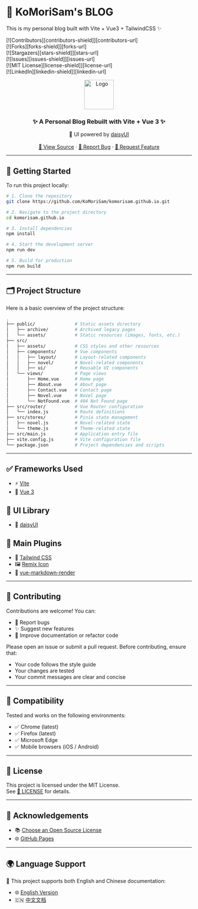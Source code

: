# 🧸 KoMoriSam's BLOG

This is my personal blog built with Vite + Vue3 + TailwindCSS ✨

[![Contributors][contributors-shield]][contributors-url]  
[![Forks][forks-shield]][forks-url]  
[![Stargazers][stars-shield]][stars-url]  
[![Issues][issues-shield]][issues-url]  
[![MIT License][license-shield]][license-url]  
[![LinkedIn][linkedin-shield]][linkedin-url]

<p align="center">
  <a href="https://komorisam.github.io/">
    <img src="https://komorisam.github.io/assets/image/favicon.png" alt="Logo" width="80" height="80">
  </a>

  <h3 align="center">✨ A Personal Blog Rebuilt with Vite + Vue 3 ✨</h3>
  <p align="center">
    🎨 UI powered by <a href="https://daisyui.com">daisyUI</a>
    <br />
    <br />
    <a href="https://github.com/KoMoriSam/komorisam.github.io">📂 View Source</a>
    ·
    <a href="https://github.com/KoMoriSam/komorisam.github.io/issues">🐞 Report Bug</a>
    ·
    <a href="https://github.com/KoMoriSam/komorisam.github.io/issues">🚀 Request Feature</a>
  </p>

---

## 🚀 Getting Started

To run this project locally:

```bash
# 1. Clone the repository
git clone https://github.com/KoMoriSam/komorisam.github.io.git

# 2. Navigate to the project directory
cd komorisam.github.io

# 3. Install dependencies
npm install

# 4. Start the development server
npm run dev

# 5. Build for production
npm run build
```

---

## 🗂️ Project Structure

Here is a basic overview of the project structure:

```bash
.
├── public/               # Static assets directory
│   ├── archive/          # Archived legacy pages
│   └── assets/           # Static resources (images, fonts, etc.)
├── src/
│   ├── assets/           # CSS styles and other resources
│   ├── components/       # Vue components
│   │   ├── layout/       # Layout-related components
│   │   ├── novel/        # Novel-related components
│   │   ├── ui/           # Reusable UI components
│   └── views/            # Page views
│       ├── Home.vue      # Home page
│       ├── About.vue     # About page
│       ├── Contact.vue   # Contact page
│       ├── Novel.vue     # Novel page
│       └── NotFound.vue  # 404 Not Found page
├── src/router/           # Vue Router configuration
│   └── index.js          # Route definitions
├── src/stores/           # Pinia state management
│   ├── novel.js          # Novel-related state
│   └── theme.js          # Theme-related state
├── src/main.js           # Application entry file
├── vite.config.js        # Vite configuration file
└── package.json          # Project dependencies and scripts
```

---

## ✅ Frameworks Used

- ⚡ [Vite](https://vite.dev/)
- 🧩 [Vue 3](https://vuejs.org/)

## 🧱 UI Library

- 🌼 [daisyUI](https://daisyui.com/)

## 🔌 Main Plugins

- 🎨 [Tailwind CSS](https://tailwindcss.com)
- 🖼️ [Remix Icon](https://remixicon.com)
- 📄 [vue-markdown-render](https://github.com/cloudacy/vue-markdown-render)

---

## 🤝 Contributing

Contributions are welcome! You can:

- 🐞 Report bugs
- ✨ Suggest new features
- 🧹 Improve documentation or refactor code

Please open an issue or submit a pull request. Before contributing, ensure that:

- Your code follows the style guide
- Your changes are tested
- Your commit messages are clear and concise

---

## 🧪 Compatibility

Tested and works on the following environments:

- ✅ Chrome (latest)
- ✅ Firefox (latest)
- ✅ Microsoft Edge
- ✅ Mobile browsers (iOS / Android)

---

## 📜 License

This project is licensed under the MIT License.  
See [📄 LICENSE](https://github.com/KoMoriSam/komorisam.github.io/blob/master/LICENSE) for details.

---

## 🙏 Acknowledgements

- 📚 [Choose an Open Source License](https://choosealicense.com)
- 🌐 [GitHub Pages](https://pages.github.com)

---

## 🌍 Language Support

📖 This project supports both English and Chinese documentation:

- 🌐 [English Version](https://github.com/KoMoriSam/komorisam.github.io/blob/main/README_en.md)
- 🇨🇳 [中文文档](https://github.com/KoMoriSam/komorisam.github.io/blob/main/README.md)
